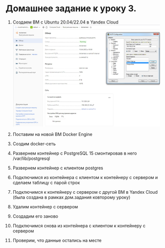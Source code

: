 # Домашнее задание к уроку 3.
1. Создаем ВМ с Ubuntu 20.04/22.04 в Yandex Cloud
![Фото](/Less2_p2.jpg)
1. Поставим на новой ВМ Docker Engine

1. Создим docker-сеть 

1. Развернем контейнер с PostgreSQL 15 смонтировав в него /var/lib/postgresql

1. Развернем контейнер с клиентом postgres

1. Подключимся из контейнера с клиентом к контейнеру с сервером и сделаем таблицу с парой строк

1. Подключимся к контейнеру с сервером с другой ВМ в Yandex Cloud (была создана в рамках дом.задания ковторому уроку)

1. Удалим контейнер с сервером

1. Создадим его заново

1. Подключимся снова из контейнера с клиентом к контейнеру с сервером

1. Проверим, что данные остались на месте
